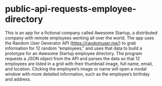 # public-api-requests-employee-directory
 This is an app for a fictional company called Awesome Startup, a distributed company with remote employees working all over the world. The app uses the Random User Generator API (https://randomuser.me/) to grab information for 12 random “employees,” and uses that data to build a prototype for an Awesome Startup employee directory.  The program requests a JSON object from the API and parses the data so that 12 employees are listed in a grid with their thumbnail image, full name, email, and location. Clicking the employee’s image or name will open a modal window with more detailed information, such as the employee’s birthday and address.

